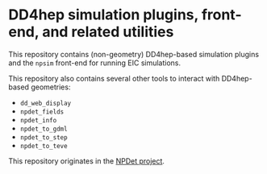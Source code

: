 # DD4hep simulation plugins, front-end, and related utilities

This repository contains (non-geometry) DD4hep-based simulation plugins and the `npsim` front-end for running EIC simulations.

This repository also contains several other tools to interact with DD4hep-based geometries:
- `dd_web_display`
- `npdet_fields`
- `npdet_info`
- `npdet_to_gdml`
- `npdet_to_step`
- `npdet_to_teve`

This repository originates in the [NPDet project](https://eicweb.phy.anl.gov/EIC/NPDet/).
